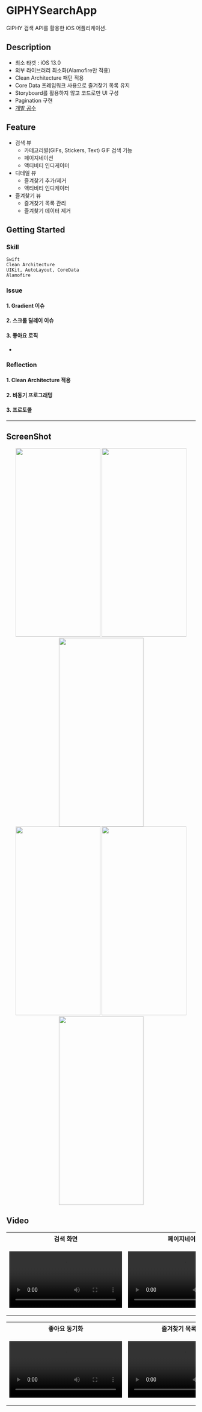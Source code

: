 # GIPHYSearchApp

GIPHY 검색 API를 활용한 iOS 어플리케이션.

## Description
- 최소 타겟 : iOS 13.0
- 외부 라이브러리 최소화(Alamofire만 적용)
- Clean Architecture 패턴 적용
- Core Data 프레임워크 사용으로 즐겨찾기 목록 유지
- Storyboard를 활용하지 않고 코드로만 UI 구성
- Pagination 구현
- [개발 공수](https://maze-mozzarella-6e5.notion.site/5e5d19f60849440084d56bad52b37aea)

## Feature
* 검색 뷰
  + 카테고리별(GIFs, Stickers, Text) GIF 검색 기능
  + 페이지네이션
  + 액티비티 인디케이터
* 디테일 뷰
  + 즐겨찾기 추가/제거
  + 액티비티 인디케이터
* 즐겨찾기 뷰
  + 즐겨찾기 목록 관리
  + 즐겨찾기 데이터 제거
  
## Getting Started

### Skill

    Swift 
    Clean Architecture
    UIKit, AutoLayout, CoreData
    Alamofire

### Issue

#### 1. Gradient 이슈

#### 2. 스크롤 딜레이 이슈

#### 3. 좋아요 로직
*

### Reflection

#### 1. Clean Architecture 적용

#### 2. 비동기 프로그래밍

#### 3. 프로토콜
  
*****

## ScreenShot
<div markdown="1">  
    <div align = "center">
    <img src="https://user-images.githubusercontent.com/87598209/166632513-0c42a674-3ae7-466b-8062-c8e505f4b821.png" width="225px" height="500px"></img>
    <img src="https://user-images.githubusercontent.com/87598209/166632519-e1423576-f536-423e-823f-656411781657.png" width="225px" height="500px"></img>
    <img src="https://user-images.githubusercontent.com/87598209/166632524-8fa28176-192a-41b6-9cf3-485ec81ebca4.png" width="225px" height="500px"></img>
</div>
<div markdown="2">  
    <div align = "center">
    <img src="https://user-images.githubusercontent.com/87598209/166632562-effba0f9-a3d5-4dc9-914a-943f0bb3ee38.png" width="225px" height="500px"></img>
    <img src="https://user-images.githubusercontent.com/87598209/166632573-fbe39dc5-9f03-44cb-b6f9-ec3200bd81b9.png" width="225px" height="500px"></img>
    <img src="https://user-images.githubusercontent.com/87598209/166632583-d0553b14-ed80-4275-993a-9ae8a8b484b2.png" width="225px" height="500px"></img>
</div>

## Video

<table align="center">
<tr>
<th colspan="1"> 검색 화면 </th>
<th colspan="2"> 페이지네이션 </th>
</tr>
<tr>
<td>
<p align="center">
<video src="https://user-images.githubusercontent.com/87598209/166635430-08180da8-32c6-4aa6-b3c9-c7c398be8a83.mp4">
</p>
</td>
<td>
<p align="center">
<video src="https://user-images.githubusercontent.com/87598209/166636110-0f4e70c1-3d99-4e30-9c53-8a864c8c3149.mp4">
</p>
</td> 
</tr>
</table>

<table align="center">
<tr>
<th colspan="1"> 좋아요 동기화 </th>
<th colspan="2"> 즐겨찾기 목록관리 </th>
</tr>
<tr>
<td>
<p align="center">
<video src="https://user-images.githubusercontent.com/87598209/166636210-aa89ec3a-fba7-44d0-9ed7-798422d19e3b.mp4">
</p>
</td>
<td>
<p align="center">
<video src="https://user-images.githubusercontent.com/87598209/166636981-de3b8e2c-e8ee-4c28-b468-59dd7419e77b.mp4">
</p>
</td> 
</tr>
</table>
